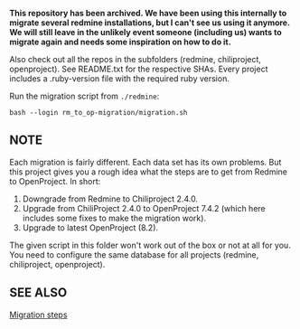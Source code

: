 **This repository has been archived. We have been using this internally to migrate several redmine installations, but I can't see us using it anymore. We will still leave in the unlikely event someone (including us) wants to migrate again and needs some inspiration on how to do it.**

Also check out all the repos in the subfolders (redmine, chiliproject, openproject).
See README.txt for the respective SHAs.
Every project includes a .ruby-version file with the required ruby version.

Run the migration script from `./redmine`:

```
bash --login rm_to_op-migration/migration.sh
```

NOTE
----

Each migration is fairly different. Each data set has its own problems.
But this project gives you a rough idea what the steps are to get from Redmine to OpenProject.
In short:

1) Downgrade from Redmine to Chiliproject 2.4.0.
2) Upgrade from ChiliProject 2.4.0 to OpenProject 7.4.2 (which here includes some fixes to make the migration work).
3) Upgrade to latest OpenProject (8.2).

The given script in this folder won't work out of the box or not at all for you.
You need to configure the same database for all projects (redmine, chiliproject, openproject).

SEE ALSO
--------

[Migration steps](https://github.com/opf/redmine-to-openproject/blob/master/redmine/rm_to_op-migration/README.md)
